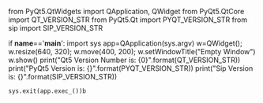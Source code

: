 from PyQt5.QtWidgets import QApplication, QWidget
from PyQt5.QtCore import QT_VERSION_STR
from PyQt5.Qt import PYQT_VERSION_STR
from sip import SIP_VERSION_STR

if __name__=='__main__':
    import sys
    app=QApplication(sys.argv)
    w=QWidget();
    w.resize(640, 320);
    w.move(400, 200);
    w.setWindowTitle("Empty Window")
    w.show()
    print("Qt5 Version Number is: {0}".format(QT_VERSION_STR))
    print("PyQt5 Version is: {}".format(PYQT_VERSION_STR))
    print("Sip Version is: {}".format(SIP_VERSION_STR))

    sys.exit(app.exec_())b